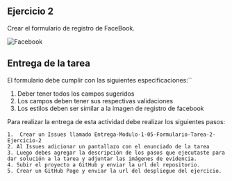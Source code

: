 ## Ejercicio 2
 Crear el formulario de registro de FaceBook.
  
![Facebook](https://res.cloudinary.com/db9wh5uvt/image/upload/c_scale,w_370/v1625800618/formulario_euxue3.png)

## Entrega de la tarea

El formulario debe cumplir con las siguientes especificaciones:``
1. Deber tener todos los campos sugeridos
2. Los campos deben tener sus respectivas validaciones
3. Los estilos deben ser similar a la imagen de registro de facebook

Para realizar la entrega de esta actividad debe realizar los siguientes pasos:

    1.  Crear un Issues llamado Entrega-Modulo-1-05-Formulario-Tarea-2-Ejercicio-2
    2. Al Issues adicionar un pantallazo con el enunciado de la tarea
    3. Luego debes agregar la descripción de los pasos que ejecutaste para dar solución a la tarea y adjuntar las imágenes de evidencia.
    4. Subir el proyecto a GitHub y enviar la url del repositorio.
    5. Crear un GitHub Page y enviar la url del despliegue del ejercicio.


